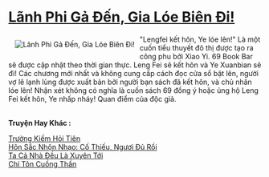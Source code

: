 <a href="https://truyentiki.com/lanh-phi-ga-den-gia-loe-bien-di.30761/" title="Lãnh Phi Gả Đến, Gia Lóe Biên Đi!"><h1>Lãnh Phi Gả Đến, Gia Lóe Biên Đi!</h1></a><div style="display:table"><img align="right" style="float: left; padding: 10px;" src="https://truyentiki.com/a/img/str/src/30761.jpg" alt="Lãnh Phi Gả Đến, Gia Lóe Biên Đi!">"Lengfei kết hôn, Ye lóe lên!" Là một cuốn tiểu thuyết đô thị được tạo ra công phu bởi Xiao Yi. 69 Book Bar sẽ được cập nhật theo thời gian thực. Leng Fei sẽ kết hôn và Ye Xuanbian sẽ đi! Các chương mới nhất và không cung cấp cách đọc cửa sổ bật lên, người vợ lẽ lạnh lùng được xuất bản bởi người bạn sách đã kết hôn, và chủ nhân lóe lên! Nhận xét không có nghĩa là cuốn sách 69 đồng ý hoặc ủng hộ Leng Fei kết hôn, Ye nhấp nháy! Quan điểm của độc giả.</div><p><br><b>Truyện Hay Khác :</b></p><a href="https://truyentiki.com/truong-kiem-hoi-tien.30760/" alt="Trường Kiếm Hỏi Tiên">Trường Kiếm Hỏi Tiên</a><br/><a href="https://github.com/nownovels/top500/tree/master/truyenhay/33523/" alt="Hôn Sắc Nhộn Nhạo: Cố Thiếu, Ngươi Đủ Rồi">Hôn Sắc Nhộn Nhạo: Cố Thiếu, Ngươi Đủ Rồi</a><br/><a href="https://github.com/nownovels/top500/tree/master/truyenhay/33551/" alt="Ta Cả Nhà Đều Là Xuyên Tới">Ta Cả Nhà Đều Là Xuyên Tới</a><br/><a href="https://github.com/nownovels/top500/tree/master/truyenhay/33457/" alt="Chí Tôn Cuồng Thần">Chí Tôn Cuồng Thần</a><br/>